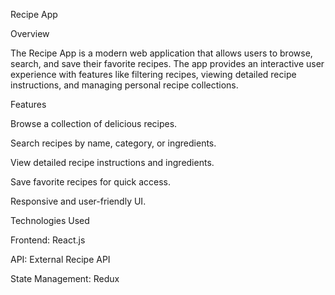 Recipe App

Overview

The Recipe App is a modern web application that allows users to browse, search, and save their favorite recipes. The app provides an interactive user experience with features like filtering recipes, viewing detailed recipe instructions, and managing personal recipe collections.

Features

Browse a collection of delicious recipes.

Search recipes by name, category, or ingredients.

View detailed recipe instructions and ingredients.

Save favorite recipes for quick access.

Responsive and user-friendly UI.

Technologies Used

Frontend: React.js

API: External Recipe API 

State Management: Redux 
